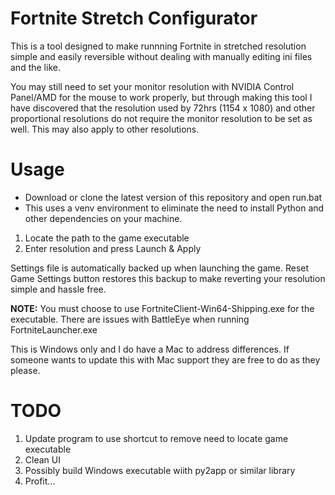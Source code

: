 # Fortnite Stretch Configurator
This is a tool designed to make runnning Fortnite in stretched resolution simple and easily reversible without dealing with manually editing ini files and the like.

You may still need to set your monitor resolution with NVIDIA Control Panel/AMD for the mouse to work properly, but through making this tool I have discovered that the resolution used by 72hrs (1154 x 1080) and other proportional resolutions do not require the monitor resolution to be set as well. This may also apply to other resolutions.

# **Usage**
- Download or clone the latest version of this repository and open run.bat
- This uses a venv environment to eliminate the need to install Python and other dependencies on your machine.

1. Locate the path to the game executable
2. Enter resolution and press Launch & Apply

Settings file is automatically backed up when launching the game. Reset Game Settings button restores this backup to make reverting your resolution simple and hassle free.

**NOTE:** You must choose to use FortniteClient-Win64-Shipping.exe for the executable. There are issues with BattleEye when running FortniteLauncher.exe

This is Windows only and I do have a Mac to address differences. If someone wants to update this with Mac support they are free to do as they please.

# TODO
1. Update program to use shortcut to remove need to locate game executable
2. Clean UI
3. Possibly build Windows executable wiith py2app or similar library
4. Profit...
